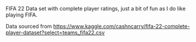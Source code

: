 FIFA 22 Data set with complete player ratings, just a bit of fun as I do like playing FIFA.

Data sourced from <https://www.kaggle.com/cashncarry/fifa-22-complete-player-dataset?select=teams_fifa22.csv> 
